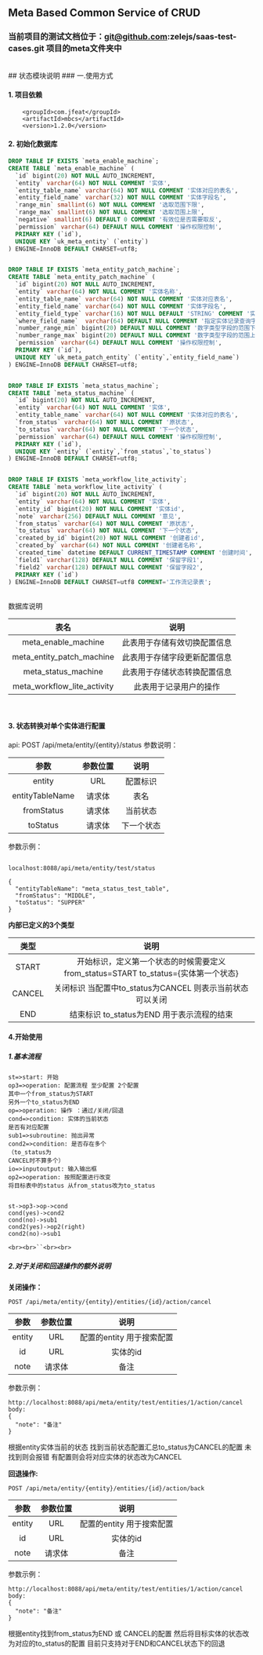 ## Meta Based Common Service of CRUD

### 当前项目的测试文档位于：git@github.com:zelejs/saas-test-cases.git 项目的meta文件夹中

<br>
## 状态模块说明
### 一.使用方式

#### 1. 项目依赖

```
    <groupId>com.jfeat</groupId>
    <artifactId>mbcs</artifactId>
    <version>1.2.0</version>
```

#### 2. 初始化数据库

```SQL
DROP TABLE IF EXISTS `meta_enable_machine`;
CREATE TABLE `meta_enable_machine` (
  `id` bigint(20) NOT NULL AUTO_INCREMENT,
  `entity` varchar(64) NOT NULL COMMENT '实体',
  `entity_table_name` varchar(64) NOT NULL COMMENT '实体对应的表名',
  `entity_field_name` varchar(32) NOT NULL COMMENT '实体字段名',
  `range_min` smallint(6) NOT NULL COMMENT '选取范围下限',
  `range_max` smallint(6) NOT NULL COMMENT '选取范围上限',
  `negative` smallint(6) DEFAULT 0 COMMENT '有效位是否需要取反',
  `permission` varchar(64) DEFAULT NULL COMMENT '操作权限控制',
  PRIMARY KEY (`id`),
  UNIQUE KEY `uk_meta_entity` (`entity`)
) ENGINE=InnoDB DEFAULT CHARSET=utf8;


DROP TABLE IF EXISTS `meta_entity_patch_machine`;
CREATE TABLE `meta_entity_patch_machine` (
  `id` bigint(20) NOT NULL AUTO_INCREMENT,
  `entity` varchar(64) NOT NULL COMMENT '实体名称',
  `entity_table_name` varchar(64) NOT NULL COMMENT '实体对应表名',
  `entity_field_name` varchar(64) NOT NULL COMMENT '实体字段名',
  `entity_field_type` varchar(16) NOT NULL DEFAULT 'STRING' COMMENT '实体字段类型',
  `where_field_name`  varchar(64) DEFAULT NULL COMMENT '指定实体记录查询字段',
  `number_range_min` bigint(20) DEFAULT NULL COMMENT '数字类型字段的范围下限',
  `number_range_max` bigint(20) DEFAULT NULL COMMENT '数字类型字段的范围上限',
  `permission` varchar(64) DEFAULT NULL COMMENT '操作权限控制',
  PRIMARY KEY (`id`),
  UNIQUE KEY `uk_meta_patch_entity` (`entity`,`entity_field_name`)
) ENGINE=InnoDB DEFAULT CHARSET=utf8;


DROP TABLE IF EXISTS `meta_status_machine`;
CREATE TABLE `meta_status_machine` (
  `id` bigint(20) NOT NULL AUTO_INCREMENT,
  `entity` varchar(64) NOT NULL COMMENT '实体',
  `entity_table_name` varchar(64) NOT NULL COMMENT '实体对应的表名',
  `from_status` varchar(64) NOT NULL COMMENT '原状态',
  `to_status` varchar(64) NOT NULL COMMENT '下一个状态',
  `permission` varchar(64) DEFAULT NULL COMMENT '操作权限控制',
  PRIMARY KEY (`id`),
  UNIQUE KEY `entity` (`entity`,`from_status`,`to_status`)
) ENGINE=InnoDB DEFAULT CHARSET=utf8;


DROP TABLE IF EXISTS `meta_workflow_lite_activity`;
CREATE TABLE `meta_workflow_lite_activity` (
  `id` bigint(20) NOT NULL AUTO_INCREMENT,
  `entity` varchar(64) NOT NULL COMMENT '实体',
  `entity_id` bigint(20) NOT NULL COMMENT '实体id',
  `note` varchar(256) DEFAULT NULL COMMENT '意见',
  `from_status` varchar(64) NOT NULL COMMENT '原状态',
  `to_status` varchar(64) NOT NULL COMMENT '下一个状态',
  `created_by_id` bigint(20) NOT NULL COMMENT '创建者id',
  `created_by` varchar(64) NOT NULL COMMENT '创建者名称',
  `created_time` datetime DEFAULT CURRENT_TIMESTAMP COMMENT '创建时间',
  `field1` varchar(128) DEFAULT NULL COMMENT '保留字段1',
  `field2` varchar(128) DEFAULT NULL COMMENT '保留字段2',
  PRIMARY KEY (`id`)
) ENGINE=InnoDB DEFAULT CHARSET=utf8 COMMENT='工作流记录表';

```

<br>
数据库说明

|            表名            |             说明             |
| :-------------------------: | :--------------------------: |
|     meta_enable_machine     | 此表用于存储有效切换配置信息 |
|  meta_entity_patch_machine  | 此表用于存储字段更新配置信息 |
|     meta_status_machine     | 此表用于存储状态转换配置信息 |
| meta_workflow_lite_activity |    此表用于记录用户的操作    |

<br>

#### 3. 状态转换对单个实体进行配置

api: POST /api/meta/entity/{entity}/status
参数说明：

|      参数      | 参数位置 |    说明    |
| :-------------: | :------: | :--------: |
|     entity     |   URL   |  配置标识  |
| entityTableName |  请求体  |    表名    |
|   fromStatus   |  请求体  |  当前状态  |
|    toStatus    |  请求体  | 下一个状态 |

参数示例：

```

localhost:8088/api/meta/entity/test/status

{
  "entityTableName": "meta_status_test_table",
  "fromStatus": "MIDDLE",
  "toStatus": "SUPPER"
}
```

**内部已定义的3个类型**

|  类型  |                                        说明                                        |
| :----: | :---------------------------------------------------------------------------------: |
| START | 开始标识，定义第一个状态的时候需要定义 from_status=START to_status={实体第一个状态} |
| CANCEL |              关闭标识 当配置中to_status为CANCEL 则表示当前状态可以关闭              |
|  END  |                     结束标识 to_status为END 用于表示流程的结束                     |

#### 4.开始使用

##### 1.基本流程

```flow
st=>start: 开始
op3=>operation: 配置流程 至少配置 2个配置
其中一个from_status为START
另外一个to_status为END
op=>operation: 操作 ：通过/关闭/回退
cond=>condition: 实体的当前状态
是否有对应配置
sub1=>subroutine: 抛出异常
cond2=>condition: 是否存在多个
（to_status为
CANCEL时不算多个）
io=>inputoutput: 输入输出框
op2=>operation: 按照配置进行改变
将目标表中的status 从from_status改为to_status


st->op3->op->cond
cond(yes)->cond2
cond(no)->sub1
cond2(yes)->op2(right)
cond2(no)->sub1
```

`<br><br>``<br><br>`

##### 2.对于关闭和回退操作的额外说明

**关闭操作：**

`POST /api/meta/entity/{entity}/entities/{id}/action/cancel`

|  参数  | 参数位置 |           说明           |
| :----: | :------: | :-----------------------: |
| entity |   URL   | 配置的entity 用于搜索配置 |
|   id   |   URL   |         实体的id         |
|  note  |  请求体  |           备注           |

参数示例：

```
http://localhost:8088/api/meta/entity/test/entities/1/action/cancel
body:
{
  "note": "备注"
}
```

根据entity实体当前的状态 找到当前状态配置汇总to_status为CANCEL的配置
未找到则会报错
有配置则会将对应实体的状态改为CANCEL

**回退操作:**

`POST /api/meta/entity/{entity}/entities/{id}/action/back`

|  参数  | 参数位置 |           说明           |
| :----: | :------: | :-----------------------: |
| entity |   URL   | 配置的entity 用于搜索配置 |
|   id   |   URL   |         实体的id         |
|  note  |  请求体  |           备注           |

参数示例：

```
http://localhost:8088/api/meta/entity/test/entities/1/action/cancel
body:
{
  "note": "备注"
}
```

根据entity找到from_status为END 或 CANCEL的配置 然后将目标实体的状态改为对应的to_status的配置
目前只支持对于END和CANCEL状态下的回退
